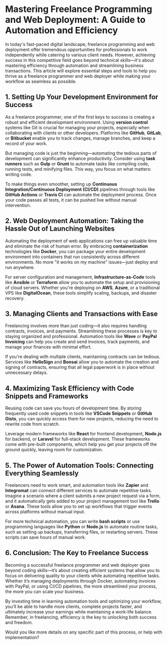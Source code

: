 
# Mastering Freelance Programming and Web Deployment: A Guide to Automation and Efficiency

In today's fast-paced digital landscape, freelance programming and web deployment offer tremendous opportunities for professionals to work independently while catering to various client needs. However, achieving success in this competitive field goes beyond technical skills—it's about mastering efficiency through automation and streamlining business transactions. This article will explore essential steps and tools to help you thrive as a freelance programmer and web deployer while making your workflow as seamless as possible.

## 1. Setting Up Your Development Environment for Success

As a freelance programmer, one of the first keys to success is creating a robust and efficient development environment. Using **version control** systems like Git is crucial for managing your projects, especially when collaborating with clients or other developers. Platforms like **GitHub**, **GitLab**, or **Bitbucket** enable you to track changes, manage branches, and keep a record of your work.

But managing code is just the beginning—automating the tedious parts of development can significantly enhance productivity. Consider using **task runners** such as **Gulp** or **Grunt** to automate tasks like compiling code, running tests, and minifying files. This way, you focus on what matters: writing code.

To make things even smoother, setting up **Continuous Integration/Continuous Deployment (CI/CD)** pipelines through tools like **GitHub Actions** or **Travis CI** can automate the deployment process. Once your code passes all tests, it can be pushed live without manual intervention.

## 2. Web Deployment Automation: Taking the Hassle Out of Launching Websites

Automating the deployment of web applications can free up valuable time and eliminate the risk of human error. By embracing **containerization** technologies like **Docker**, you can package your entire development environment into containers that run consistently across different environments. No more "it works on my machine" issues—just deploy and run anywhere.

For server configuration and management, **Infrastructure-as-Code** tools like **Ansible** or **Terraform** allow you to automate the setup and provisioning of cloud servers. Whether you're deploying on **AWS**, **Azure**, or a traditional VPS like **DigitalOcean**, these tools simplify scaling, backups, and disaster recovery.

## 3. Managing Clients and Transactions with Ease

Freelancing involves more than just coding—it also requires handling contracts, invoices, and payments. Streamlining these processes is key to staying organized and professional. Automation tools like **Wave** or **PayPal Invoicing** can help you create and send invoices, track payments, and manage your finances with minimal effort.

If you're dealing with multiple clients, maintaining contracts can be tedious. Services like **HelloSign** and **Bonsai** allow you to automate the creation and signing of contracts, ensuring that all legal paperwork is in place without unnecessary delays.

## 4. Maximizing Task Efficiency with Code Snippets and Frameworks

Reusing code can save you hours of development time. By storing frequently used code snippets in tools like **VSCode Snippets** or **GitHub Gists**, you can quickly access them for new projects, reducing the need to rewrite code from scratch.

Leverage modern frameworks like **React** for frontend development, **Node.js** for backend, or **Laravel** for full-stack development. These frameworks come with pre-built components, which help you get your projects off the ground quickly, leaving room for customization.

## 5. The Power of Automation Tools: Connecting Everything Seamlessly

Freelancers need to work smart, and automation tools like **Zapier** and **Integromat** can connect different services to automate repetitive tasks. Imagine a scenario where a client submits a new project request via a form, and it automatically gets added to your project management tool like **Trello** or **Asana**. These tools allow you to set up workflows that trigger events across platforms without manual input.

For more technical automation, you can write **bash scripts** or use programming languages like **Python** or **Node.js** to automate routine tasks, such as setting up backups, transferring files, or restarting servers. These scripts can save hours of manual work.

## 6. Conclusion: The Key to Freelance Success

Becoming a successful freelance programmer and web deployer goes beyond coding skills—it’s about creating efficient systems that allow you to focus on delivering quality to your clients while automating repetitive tasks. Whether it’s managing deployments through Docker, automating invoices with PayPal, or using CI/CD pipelines, the more streamlined your process, the more you can scale your business.

By investing time in learning automation tools and optimizing your workflow, you'll be able to handle more clients, complete projects faster, and ultimately increase your earnings while maintaining a work-life balance. Remember, in freelancing, efficiency is the key to unlocking both success and freedom.

Would you like more details on any specific part of this process, or help with implementation?
